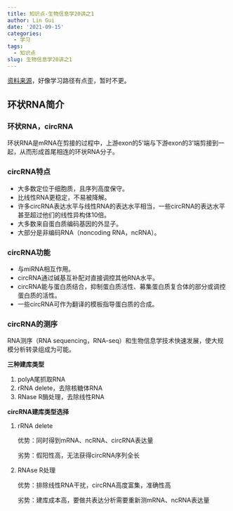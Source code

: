 ```yaml
---
title: 知识点-生物信息学20讲之1
author: Lin Gui
date: '2021-09-15'
categories:
  - 学习
tags:
  - 知识点
slug: 生物信息学20讲之1
---
```


[资料来源](https://www.bilibili.com/video/BV1of4y1i7uW?from=search&seid=6901614588662867571&spm_id_from=333.337.0.0)，好像学习路径有点歪，暂时不更。

## 环状RNA简介

### 环状RNA，circRNA

环状RNA是mRNA在剪接的过程中，上游exon的5’端与下游exon的3’端剪接到一起，从而形成首尾相连的环状RNA分子。

### circRNA特点

-   大多数定位于细胞质，且序列高度保守。
-   比线性RNA更稳定，不易被降解。
-   许多circRNA表达水平与线性RNA的表达水平相当，一些circRNA的表达水平甚至超过他们的线性异构体10倍。
-   大多数来自蛋白质编码基因的外显子。
-   大部分是非编码RNA（noncoding RNA，ncRNA）。

### circRNA功能

-   与miRNA相互作用。
-   circRNA通过碱基互补配对直接调控其他RNA水平。
-   circRNA能与蛋白质结合，抑制蛋白质活性、募集蛋白质复合体的部分或调控蛋白质的活性。
-   一些circRNA可作为翻译的模板指导蛋白质的合成。

### circRNA的测序

RNA测序（RNA sequencing，RNA-seq）和生物信息学技术快速发展，使大规模分析转录组成为可能。

**三种建库类型**

1.  polyA尾抓取RNA
2.  rRNA delete，去除核糖体RNA
3.  RNase R酶处理，去除线性RNA

**circRNA建库类型选择**

1.  rRNA delete

    优势：同时得到mRNA、ncRNA、circRNA表达量

    劣势：假阳性高，无法获得circRNA序列全长

2.  RNAse R处理

    优势：排除线性RNA干扰，circRNA高度富集，准确性高

    劣势：建库成本高，要做共表达分析需要重新测mRNA、ncRNA表达量

     
